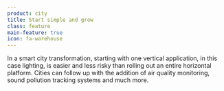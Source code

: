 ```yaml
---
product: city
title: Start simple and grow
class: feature
main-feature: true
icon: fa-warehouse
---
```


In a smart city transformation, starting with one vertical application, in this case lighting, is easier  and less risky than rolling out an entire horizontal platform. Cities can follow up with the addition of air quality monitoring, sound pollution tracking systems and much more.
